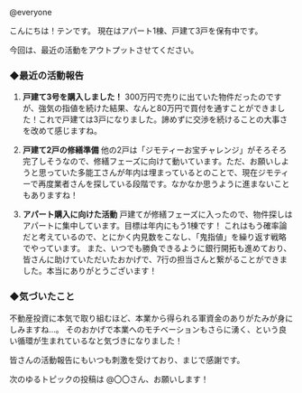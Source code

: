 @everyone

こんにちは！テンです。
現在はアパート1棟、戸建て3戸を保有中です。

今回は、最近の活動をアウトプットさせてください。

### ◆最近の活動報告

1.  **戸建て3号を購入しました！**
    300万円で売りに出ていた物件だったのですが、強気の指値を続けた結果、なんと80万円で買付を通すことができました！これで戸建ては3戸になりました。諦めずに交渉を続けることの大事さを改めて感じますね。

2.  **戸建て2戸の修繕準備**
    他の2戸は「ジモティーお宝チャレンジ」がそろそろ完了しそうなので、修繕フェーズに向けて動いています。ただ、お願いしようと思っていた多能工さんが年内は埋まっているとのことで、現在ジモティーで再度業者さんを探している段階です。なかなか思うように進まないこともありますね！

3.  **アパート購入に向けた活動**
    戸建てが修繕フェーズに入ったので、物件探しはアパートに集中しています。目標は年内にもう1棟です！
    これはもう確率論だと考えているので、とにかく内見数をこなし、「鬼指値」を繰り返す戦略でやっています。
    また、いつでも勝負できるように銀行開拓も進めており、皆さんに助けていただいたおかげで、7行の担当さんと繋がることができました。本当にありがとうございます！

### ◆気づいたこと

不動産投資に本気で取り組むほど、本業から得られる軍資金のありがたみが身にしみますね…。
そのおかげで本業へのモチベーションもさらに湧く、という良い循環が生まれているなと気づきになりました！

皆さんの活動報告にもいつも刺激を受けており、まじで感謝です。

次のゆるトピックの投稿は @〇〇さん、お願いします！
